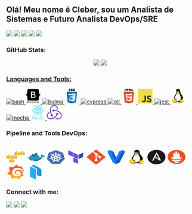 ## Olá! Meu nome é Cleber, sou um Analista de Sistemas e Futuro Analista DevOps/SRE

<p>   
  <img src="http://views.whatilearened.today/views/github/cbrasantos/views.svg"/> 
  <img src="https://img.shields.io/badge/Front End-Angular-f55247"/>
  <img src="https://img.shields.io/badge/Back End-Java-f55247"/>
  <a href="https://github.com/cbrasantos/"><img src="https://img.shields.io/github/followers/cbrasantos?color=%234CC61E&label=GitHub%20Followers%20%3A"/></a>
  <a href="https://github.com/cbrasantos?tab=repositories"><img src="https://badges.frapsoft.com/os/v2/open-source.svg?v=103"/></a>
</p>

<h3 align="left">GitHub Stats:</h3>
<div align="center">
  <a href="https://github.com/cbrasantos">
  <img height="150em" src="https://github-readme-stats-sigma-five.vercel.app/api?username=cbrasantos&show_icons=true&theme=dark&include_all_commits=true&count_private=true&hide_title=true&hide=stars"/>
  <img height="150em" src="https://github-readme-stats-sigma-five.vercel.app/api/top-langs/?username=cbrasantos&layout=compact&langs_count=7&theme=dark&hide_title=true&hide=stars"/>
</div>


<h3 align="left">Languages and Tools:</h3>
<p align="left"> 
<a href="https://www.gnu.org/software/bash/" target="_blank"> <img src="https://www.vectorlogo.zone/logos/gnu_bash/gnu_bash-icon.svg" alt="bash" width="40" height="40"/> </a> 
<a href="https://getbootstrap.com" target="_blank"> <img src="https://raw.githubusercontent.com/devicons/devicon/master/icons/bootstrap/bootstrap-plain-wordmark.svg" alt="bootstrap" width="40" height="40"/> </a> 
<a href="https://bulma.io/" target="_blank"> <img src="https://raw.githubusercontent.com/gilbarbara/logos/804dc257b59e144eaca5bc6ffd16949752c6f789/logos/bulma.svg" alt="bulma" width="40" height="40"/> </a> 
<a href="https://www.w3schools.com/css/" target="_blank"> <img src="https://raw.githubusercontent.com/devicons/devicon/master/icons/css3/css3-original-wordmark.svg" alt="css3" width="40" height="40"/> </a> 
<a href="https://www.cypress.io" target="_blank"> <img src="https://raw.githubusercontent.com/simple-icons/simple-icons/6e46ec1fc23b60c8fd0d2f2ff46db82e16dbd75f/icons/cypress.svg" alt="cypress" width="40" height="40"/> </a> 
<a href="https://git-scm.com/" target="_blank"> <img src="https://www.vectorlogo.zone/logos/git-scm/git-scm-icon.svg" alt="git" width="40" height="40"/> </a> 
<a href="https://www.w3.org/html/" target="_blank"> <img src="https://raw.githubusercontent.com/devicons/devicon/master/icons/html5/html5-original-wordmark.svg" alt="html5" width="40" height="40"/> </a> 
<a href="https://developer.mozilla.org/en-US/docs/Web/JavaScript" target="_blank"> <img src="https://raw.githubusercontent.com/devicons/devicon/master/icons/javascript/javascript-original.svg" alt="javascript" width="40" height="40"/> </a> 
<a href="https://jestjs.io" target="_blank"> <img src="https://www.vectorlogo.zone/logos/jestjsio/jestjsio-icon.svg" alt="jest" width="40" height="40"/> </a> 
<a href="https://www.linux.org/" target="_blank"> <img src="https://raw.githubusercontent.com/devicons/devicon/master/icons/linux/linux-original.svg" alt="linux" width="40" height="40"/> </a> 
<a href="https://mochajs.org" target="_blank"> <img src="https://www.vectorlogo.zone/logos/mochajs/mochajs-icon.svg" alt="mocha" width="40" height="40"/> </a> 
<a href="https://reactjs.org/" target="_blank"> <img src="https://raw.githubusercontent.com/devicons/devicon/master/icons/react/react-original-wordmark.svg" alt="react" width="40" height="40"/> </a> <a href="https://redux.js.org" target="_blank"> <img src="https://raw.githubusercontent.com/devicons/devicon/master/icons/redux/redux-original.svg" alt="redux" width="40" height="40"/> </a> </p>
<h3 align="left">Pipeline and Tools DevOps:</h3>
<div style="display: inline_block"><br>
    <img align="center" alt="cleber-aws" height="40" width="50" src="https://github.com/devicons/devicon/blob/master/icons/amazonwebservices/amazonwebservices-original.svg">
    <img align="center" alt="cleber-docker" height="40" width="50" src="https://github.com/devicons/devicon/blob/master/icons/docker/docker-original.svg">
    <img align="center" alt="cleber-kubernetes" height="40" width="50" src="https://github.com/devicons/devicon/blob/master/icons/kubernetes/kubernetes-plain.svg">
    <img align="center" alt="cleber-terraform" height="40" width="50" src="https://github.com/devicons/devicon/blob/master/icons/terraform/terraform-original.svg">
    <img align="center" alt="cleber-git" height="40" width="50" src="https://github.com/devicons/devicon/blob/master/icons/git/git-original.svg">
    <img align="center" alt="cleber-vagrant" height="40" width="50" src="https://github.com/devicons/devicon/blob/master/icons/vagrant/vagrant-original.svg">
    <img align="center" alt="cleber-linux" height="40" width="50" src="https://github.com/devicons/devicon/blob/master/icons/linux/linux-original.svg">
    <img align="center" alt="cleber-ansible" height="40" width="50" src="https://github.com/devicons/devicon/blob/master/icons/ansible/ansible-original.svg">
    <img align="center" alt="cleber-prometheus" height="40" width="50" src="https://github.com/devicons/devicon/blob/master/icons/prometheus/prometheus-original.svg">
    <img align="center" alt="cleber-grafana" height="40" width="50" src="https://github.com/devicons/devicon/blob/master/icons/grafana/grafana-original.svg">
    <img align="center" alt="cleber-packer" height="40" width="50" src="https://github.com/devicons/devicon/blob/master/icons/packer/packer-original.svg">
</div>
<h3 align="left">Connect with me:</h3>
<p align="left">
 <a href="https://linkedin.com/in/cleberasantos/"><img src="https://img.icons8.com/color/48/000000/linkedin-2--v1.png" width="5.0%"/></a>
 <a href="mailto:cbr.asantos@gmail.com"> <img src="https://img.icons8.com/color/48/000000/gmail.png" width="3.5%"/></a>
 <a href="https://api.whatsapp.com/send?phone=5512988481514text=Ol%C3%A1%2C%20vim%20pelo%20seu%20GitHub%20%3A)"> <img src="https://img.icons8.com/officel/36/000000/whatsapp.png" width="3.5%"/></a>
</p>  
<br></br><br></br><br></br>

